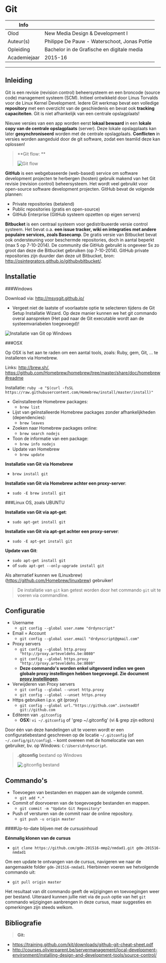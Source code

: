 Git
==================

|Info|  |
|----|---|
|Olod|New Media Design & Development I|
|Auteur(s)|Philippe De Pauw - Waterschoot, Jonas Pottie|
|Opleiding|Bachelor in de Grafische en digitale media|
|Academiejaar|2015-16|

***

Inleiding
---------

Git is een revisie (revision control) beheersysteem en een broncode (source code) management systeem (SCM). Initieel ontwikkeld door Linus Torvalds voor de Linux Kernel Development. Iedere Git werkmap bevat een volledige **repository** met een overzicht van de geschiedenis en bevat ook **tracking capaciteiten**. Git is niet afhankelijk van een centrale opslagplaats!

Nieuwe versies van een app worden eerst **lokaal bewaard** in een **lokale copy van de centrale opslagplaats** (server). Deze lokale opslagplaats kan later **gesynchroniseerd** worden met de centrale opslagplaats. **Conflicten** in versies worden aangeduid door de git software, zodat een teamlid deze kan oplossen!

> **Git flow: **
>  
>  ![Git flow](images/git_flow.png)

**GitHub** is een webgebaseerde (web-based) service om software development projecten te herbergen (hosten) gebruik makend van het Git revisie (revision control) beheersysteem. Het wordt veel gebruikt voor open-source software development projecten. GitHub bevat de volgende plannen:

- Private repositories (betalend)
- Public repositories (gratis en open-source)
- GitHub Enterprise (GitHub systeem opzetten op eigen servers)

**Bitbucket** is een centraal systeem voor gedistribueerde versie control systeem. Het bevat o.a. **een issue tracker, wiki en integraties met andere populaire services, zoals Basecamp**. De gratis versie van Bitbucket bevat ook ondersteuning voor beschermde repositories, doch in aantal beperkt (max 5 op 7-10-2014). De community die GitHub gebruikt is ongeveer 5x zo groot dan deze die Bitbucket gebruiken (op 7-10-2014). GitHub private repositories zijn duurder dan deze uit Bitbucket, bron: <http://osintegrators.github.io/githubvbitbucket/>.
	
Installatie
-----------

###Windows

Download via: http://msysgit.github.io/

* Vergeet niet de laatste of voorlaatste optie te selecteren tijdens de Git Setup Installatie Wizard. Op deze manier kunnen we het git commando overal aanspreken (Het pad naar de Git executable wordt aan de systeemvariabelen toegevoegd)!

![Installatie van Git op Windows](images/gitinstallwindows.png)

###OSX

Op OSX is het aan te raden om een aantal tools, zoals: Ruby, gem, Git, ... te installeren via Homebrew.

Links: <http://brew.sh/>, <https://github.com/Homebrew/homebrew/tree/master/share/doc/homebrew#readme>
   
Installatie:
`ruby -e "$(curl -fsSL https://raw.githubusercontent.com/Homebrew/install/master/install)"`

- Geïnstalleerde Homebrew packages:
	- `brew list`
- Lijst van geïnstalleerde Homebrew packages zonder afhankelijkheden (dependencies):
	- `brew leaves`
- Zoeken naar Homebrew packages online:
	- `brew search nodejs`
- Toon de informatie van een package:
	- `brew info nodejs`
- Update van Homebrew
	- `brew update`
	
**Installatie van Git via Homebrew**

- `brew install git`

**Installatie van Git via Homebrew achter een proxy-server**:

- `sudo -E brew install git`

###Linux OS, zoals UBUNTU

**Installatie van Git via apt-get**:

- `sudo apt-get install git`

**Installatie van Git via apt-get achter een proxy-server**:

- `sudo -E apt-get install git`

**Update van Git**:

- `sudo apt-get install git`
- of `sudo apt-get --only-upgrade install git`

Als alternatief kunnen we (Linuxbrew)(https://github.com/Homebrew/linuxbrew) gebruiker!

> De installatie van `git` kan getest worden door het commando `git` uit te voeren via commandline. 

Configuratie
------------

- Username
	- `git config --global user.name "drdynscript"`
- Email = Account
	- `git config --global user.email "drdynscript@gmail.com"`
- Proxy servers
	- `git config --global http.proxy "http://proxy.arteveldehs.be:8080"`
	- `git config --global https.proxy "http://proxy.arteveldehs.be:8080"`  
	- **Deze commando's worden enkel uitgevoerd indien we geen globale proxy instellingen hebben toegevoegd. Zie document [proxy instellingen](proxysettings.md)**.  
- Verwijderen van Proxy servers
	- `git config --global --unset http.proxy`
	- `git config --global --unset https.proxy`
- Https gebruiken i.p.v. git (proxy)
	- `git config --global url."https://github.com".insteadOf git://github.com`
- Editeren van `.gitconfig`
	- **OSX:** `vi ~/.gitconfig` of 'grep ~/.gitconfig' (vi & grep zijn editors)

Door één van deze handelingen uit te voeren wordt er een configuratiebestand geschreven op de locatie `~/.gitconfig` (of `~/.config/git/config`). `~` komt overeen met de homelocatie van een gebruiker, bv. op Windows: `C:\Users\drdynscript`.

> **.gitconfig** bestand op Windows
>  
>  ![.gitconfig bestand](images/git_config.png)

Commando's
----------

- Toevoegen van bestanden en mappen aan de volgende commit.
	- `git add *.*`
- Commit of doorvoeren van de toegevoegde bestanden en mappen.
	- `git commit -m "Update Git Repository"`
- Push of versturen van de commit naar de online repository.
	- `git push -u origin master`

####Up-to-date blijven met de cursusinhoud

**Eénmalig klonen van de cursus** 

- `git clone https://github.com/gdm-201516-mmp2/nmdad1.git gdm-201516-nmdad1`

Om een update te ontvangen van de cursus, navigeren we naar de aangemaakte folder `gdm-201516-nmdad1`. Hierbinnen voeren we hetvolgende commando uit:

- `git pull origin master`

Het resultaat van dit commando geeft de wijzigingen en toevoegingen weer per bestand. Uiteraard kunnen jullie niet via de `push` optie van het `git` commando wijzigingen aanbrengen in deze cursus, maar suggesties en opmerkingen zijn steeds welkom.


Bibliografie
-------------

> **Git:**
>  
- <https://training.github.com/kit/downloads/github-git-cheat-sheet.pdf>
- <http://courses.olivierparent.be/servermanagement/local-development-environment/installing-design-and-development-tools/source-control/>